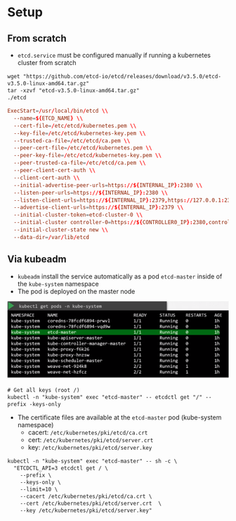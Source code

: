 # Setup

## From scratch

- `etcd.service` must be configured manually if running a kubernetes cluster from scratch

```shell
wget "https://github.com/etcd-io/etcd/releases/download/v3.5.0/etcd-v3.5.0-linux-amd64.tar.gz"
tar -xzvf "etcd-v3.5.0-linux-amd64.tar.gz"
./etcd
```

```conf
ExecStart=/usr/local/bin/etcd \\
  --name=${ETCD_NAME} \\
  --cert-file=/etc/etcd/kubernetes.pem \\
  --key-file=/etc/etcd/kubernetes-key.pem \\
  --trusted-ca-file=/etc/etcd/ca.pem \\
  --peer-cert-file=/etc/etcd/kubernetes.pem \\
  --peer-key-file=/etc/etcd/kubernetes-key.pem \\
  --peer-trusted-ca-file=/etc/etcd/ca.pem \\
  --peer-client-cert-auth \\
  --client-cert-auth \\
  --initial-advertise-peer-urls=https://${INTERNAL_IP}:2380 \\
  --listen-peer-urls=https://${INTERNAL_IP}:2380 \\
  --listen-client-urls=https://${INTERNAL_IP}:2379,https://127.0.0.1:2379 \\
  --advertise-client-urls=https://${INTERNAL_IP}:2379 \\
  --initial-cluster-token=etcd-cluster-0 \\
  --initial-cluster controller-0=https://${CONTROLLER0_IP}:2380,controller-1=https://${CONTROLLER1_IP}:2380 \\
  --initial-cluster-state new \\
  --data-dir=/var/lib/etcd
```

## Via kubeadm

- `kubeadm` install the service automatically as a pod `etcd-master` inside of the `kube-system` namespace
- The pod is deployed on the master node

![etcd-master POD](.images/etcd-pod.png)

```shell
# Get all keys (root /)
kubectl -n "kube-system" exec "etcd-master" -- etcdctl get "/" --prefix -keys-only
```

- The certificate files are available at the `etcd-master` pod (kube-system namespace)
  - cacert: `/etc/kubernetes/pki/etcd/ca.crt`
  - cert: `/etc/kubernetes/pki/etcd/server.crt`
  - key: `/etc/kubernetes/pki/etcd/server.key`

```shell
kubectl -n "kube-system" exec "etcd-master" -- sh -c \
  "ETCDCTL_API=3 etcdctl get / \
    --prefix \
    --keys-only \
    --limit=10 \
    --cacert /etc/kubernetes/pki/etcd/ca.crt \
    --cert /etc/kubernetes/pki/etcd/server.crt  \
    --key /etc/kubernetes/pki/etcd/server.key"
```
